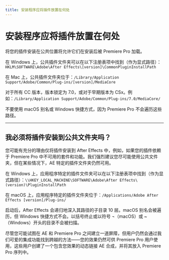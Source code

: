 ```yaml
---
title: 安装程序应将插件放置在何处
---
```

# 安装程序应将插件放置在何处

将您的插件安装在公共位置将允许它们在安装后被 Premiere Pro 加载。

在 Windows 上，公共插件文件夹可以在以下注册表项中找到（作为显式路径）：`HKLM\SOFTWARE\Adobe\After Effects\[version]\CommonPluginInstallPath`

在 Mac 上，公共插件文件夹位于：`/Library/Application Support/Adobe/Common/Plug-ins/[version]/MediaCore`

对于所有 CC 版本，版本锁定为 7.0，或对于早期版本为 CSx。例如：`/Library/Application Support/Adobe/Common/Plug-ins/7.0/MediaCore/`

不要使用 macOS 别名或 Windows 快捷方式，因为 Premiere Pro 不会遍历这些路径。

---

## 我必须将插件安装到公共文件夹吗？

您可能有充分的理由仅将插件安装到 After Effects 中，例如，如果您的插件依赖于 Premiere Pro 中不可用的套件和功能。我们强烈建议您尽可能使用公共文件夹，但在某些情况下，AE 特定的插件文件夹仍然可用。

在 Windows 上，应用程序特定的插件文件夹可以在以下注册表项中找到（作为显式路径）：`\\HKEY_LOCAL_MACHINE\SOFTWARE\Adobe\After Effects\(version)\PluginInstallPath`

在 macOS 上，应用程序特定的插件文件夹位于：`/Applications/Adobe After Effects [version]/Plug-ins/`

启动后，After Effects 会递归地深入其路径的子目录 10 层。macOS 别名会被遍历，但 Windows 快捷方式不会。以括号终止或以符号 ¬（macOS）或 ~（Windows）开头的目录不会被扫描。

尽管您可能试图在 AE 和 Premiere Pro 之间建立一道屏障，但用户仍然会通过我们可爱的集成功能找到跨越的方法——您的效果仍然可供 Premiere Pro 用户使用，这些用户创建了一个包含您效果的动态链接 AE 合成，并将其放入 Premiere Pro 序列中。